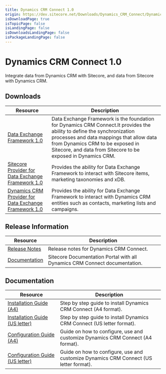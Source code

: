 ```yaml
---
title: Dynamics CRM Connect 1.0
origin: https://dev.sitecore.net/Downloads/Dynamics_CRM_Connect/Dynamics_CRM_Connect_1/Dynamics_CRM_Connect_10.aspx
isDownloadPage: true
isTopicPage: false
isLandingPage: false
isDownloadsLandingPage: false
isPackageLandingPage: false
---
```


# Dynamics CRM Connect 1.0

Integrate data from Dynamics CRM with Sitecore, and data from Sitecore with Dynamics CRM.

## Downloads

 | Resource | Description |
 | --- | --- |
 | [Data Exchange Framework 1.0](https://scdp.blob.core.windows.net/downloads/Dynamics%20CRM%20Connect/Dynamics%20CRM%20Connect%201/Dynamics%20CRM%20Connect%2010/Secure/Data%20Exchange%20Framework%201.0%20rev.%20160625.zip) | Data Exchange Framework is the foundation for Dynamics CRM Connect.It provides the ability to define the synchronization processes and data mappings that allow data from Dynamics CRM to be exposed in Sitecore, and data from Sitecore to be exposed in Dynamics CRM. |
 | [Sitecore Provider for Data Exchange Framework 1.0](https://scdp.blob.core.windows.net/downloads/Dynamics%20CRM%20Connect/Dynamics%20CRM%20Connect%201/Dynamics%20CRM%20Connect%2010/Secure/Sitecore%20Provider%20for%20Data%20Exchange%20Framework%201.0%20rev.%20160625.zip) | Provides the ability for Data Exchange Framework to interact with Sitecore items, marketing taxonomies and xDB. |
 | [Dynamics CRM Provider for Data Exchange Framework 1.0](https://scdp.blob.core.windows.net/downloads/Dynamics%20CRM%20Connect/Dynamics%20CRM%20Connect%201/Dynamics%20CRM%20Connect%2010/Secure/Dynamics%20CRM%20Provider%20for%20Data%20Exchange%20Framework%201.0%20rev.%20160625.zip) | Provides the ability for Data Exchange Framework to interact with Dynamics CRM entities such as contacts, marketing lists and campaigns. |

## Release Information

 | Resource | Description |
 | --- | --- |
 | [Release Notes](/downloads/Dynamics_CRM_Connect/Dynamics_CRM_Connect_1/Dynamics_CRM_Connect_10/Release_Notes) | Release notes for Dynamics CRM Connect. |
 | [Documentation](https://doc.sitecore.net:443/en/Products/CRM_Connect/10) | Sitecore Documentation Portal with all Dynamics CRM Connect documentation. |

## Documentation

 | Resource | Description |
 | --- | --- |
 | [Installation Guide (A4)](https://scdp.blob.core.windows.net/downloads/Dynamics%20CRM%20Connect/Dynamics%20CRM%20Connect%201/Dynamics%20CRM%20Connect%2010/Secure/Installation%20Guide%20Dynamics%20CRM%20Connect%201.0-a4.pdf) | Step by step guide to install Dynamics CRM Connect (A4 format). |
 | [Installation Guide (US letter)](https://scdp.blob.core.windows.net/downloads/Dynamics%20CRM%20Connect/Dynamics%20CRM%20Connect%201/Dynamics%20CRM%20Connect%2010/Secure/Installation%20Guide%20Dynamics%20CRM%20Connect%201.0-usletter.pdf) | Step by step guide to install Dynamics CRM Connect (US letter format). |
 | [Configuration Guide (A4)](https://scdp.blob.core.windows.net/downloads/Dynamics%20CRM%20Connect/Dynamics%20CRM%20Connect%201/Dynamics%20CRM%20Connect%2010/Secure/Configuration%20Guide%20Dynamics%20CRM%20Connect%201.0-a4.pdf) | Guide on how to configure, use and customize Dynamics CRM Connect (A4 format). |
 | [Configuration Guide (US letter)](https://scdp.blob.core.windows.net/downloads/Dynamics%20CRM%20Connect/Dynamics%20CRM%20Connect%201/Dynamics%20CRM%20Connect%2010/Secure/Installation%20Guide%20Dynamics%20CRM%20Connect%201.0-usletter.pdf) | Guide on how to configure, use and customize Dynamics CRM Connect (US letter format). |
